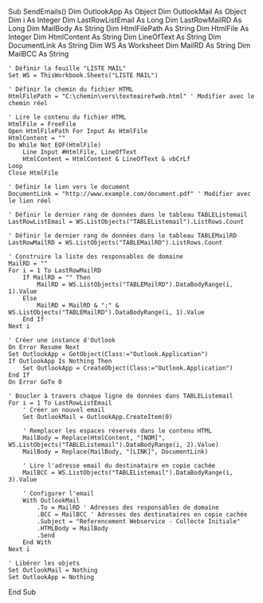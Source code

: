 Sub SendEmails()
    Dim OutlookApp As Object
    Dim OutlookMail As Object
    Dim i As Integer
    Dim LastRowListEmail As Long
    Dim LastRowMailRD As Long
    Dim MailBody As String
    Dim HtmlFilePath As String
    Dim HtmlFile As Integer
    Dim HtmlContent As String
    Dim LineOfText As String
    Dim DocumentLink As String
    Dim WS As Worksheet
    Dim MailRD As String
    Dim MailBCC As String

    ' Définir la feuille "LISTE MAIL"
    Set WS = ThisWorkbook.Sheets("LISTE MAIL")

    ' Définir le chemin du fichier HTML
    HtmlFilePath = "C:\chemin\vers\texteairefweb.html" ' Modifier avec le chemin réel

    ' Lire le contenu du fichier HTML
    HtmlFile = FreeFile
    Open HtmlFilePath For Input As HtmlFile
    HtmlContent = ""
    Do While Not EOF(HtmlFile)
        Line Input #HtmlFile, LineOfText
        HtmlContent = HtmlContent & LineOfText & vbCrLf
    Loop
    Close HtmlFile

    ' Définir le lien vers le document
    DocumentLink = "http://www.example.com/document.pdf" ' Modifier avec le lien réel

    ' Définir le dernier rang de données dans le tableau TABLEListemail
    LastRowListEmail = WS.ListObjects("TABLEListemail").ListRows.Count

    ' Définir le dernier rang de données dans le tableau TABLEMailRD
    LastRowMailRD = WS.ListObjects("TABLEMailRD").ListRows.Count

    ' Construire la liste des responsables de domaine
    MailRD = ""
    For i = 1 To LastRowMailRD
        If MailRD = "" Then
            MailRD = WS.ListObjects("TABLEMailRD").DataBodyRange(i, 1).Value
        Else
            MailRD = MailRD & ";" & WS.ListObjects("TABLEMailRD").DataBodyRange(i, 1).Value
        End If
    Next i

    ' Créer une instance d'Outlook
    On Error Resume Next
    Set OutlookApp = GetObject(Class:="Outlook.Application")
    If OutlookApp Is Nothing Then
        Set OutlookApp = CreateObject(Class:="Outlook.Application")
    End If
    On Error GoTo 0

    ' Boucler à travers chaque ligne de données dans TABLEListemail
    For i = 1 To LastRowListEmail
        ' Créer un nouvel email
        Set OutlookMail = OutlookApp.CreateItem(0)

        ' Remplacer les espaces réservés dans le contenu HTML
        MailBody = Replace(HtmlContent, "[NOM]", WS.ListObjects("TABLEListemail").DataBodyRange(i, 2).Value)
        MailBody = Replace(MailBody, "[LINK]", DocumentLink)
        
        ' Lire l'adresse email du destinataire en copie cachée
        MailBCC = WS.ListObjects("TABLEListemail").DataBodyRange(i, 3).Value

        ' Configurer l'email
        With OutlookMail
            .To = MailRD ' Adresses des responsables de domaine
            .BCC = MailBCC ' Adresses des destinataires en copie cachée
            .Subject = "Referencement Webservice - Collecte Initiale"
            .HTMLBody = MailBody
            .Send
        End With
    Next i

    ' Libérer les objets
    Set OutlookMail = Nothing
    Set OutlookApp = Nothing
End Sub